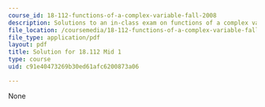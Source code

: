 ```yaml
---
course_id: 18-112-functions-of-a-complex-variable-fall-2008
description: Solutions to an in-class exam on functions of a complex variable.
file_location: /coursemedia/18-112-functions-of-a-complex-variable-fall-2008/c91e40473269b30ed61afc6200873a06_mid2.pdf
file_type: application/pdf
layout: pdf
title: Solution for 18.112 Mid 1
type: course
uid: c91e40473269b30ed61afc6200873a06

---
```

None